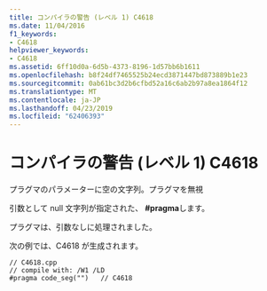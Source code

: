 ```yaml
---
title: コンパイラの警告 (レベル 1) C4618
ms.date: 11/04/2016
f1_keywords:
- C4618
helpviewer_keywords:
- C4618
ms.assetid: 6ff10d0a-6d5b-4373-8196-1d57bb6b1611
ms.openlocfilehash: b8f24df7465525b24ecd3871447bd873889b1e23
ms.sourcegitcommit: 0ab61bc3d2b6cfbd52a16c6ab2b97a8ea1864f12
ms.translationtype: MT
ms.contentlocale: ja-JP
ms.lasthandoff: 04/23/2019
ms.locfileid: "62406393"
---
```

# <a name="compiler-warning-level-1-c4618"></a>コンパイラの警告 (レベル 1) C4618

プラグマのパラメーターに空の文字列。プラグマを無視

引数として null 文字列が指定された、 **#pragma**します。

プラグマは、引数なしに処理されました。

次の例では、C4618 が生成されます。

```
// C4618.cpp
// compile with: /W1 /LD
#pragma code_seg("")   // C4618
```